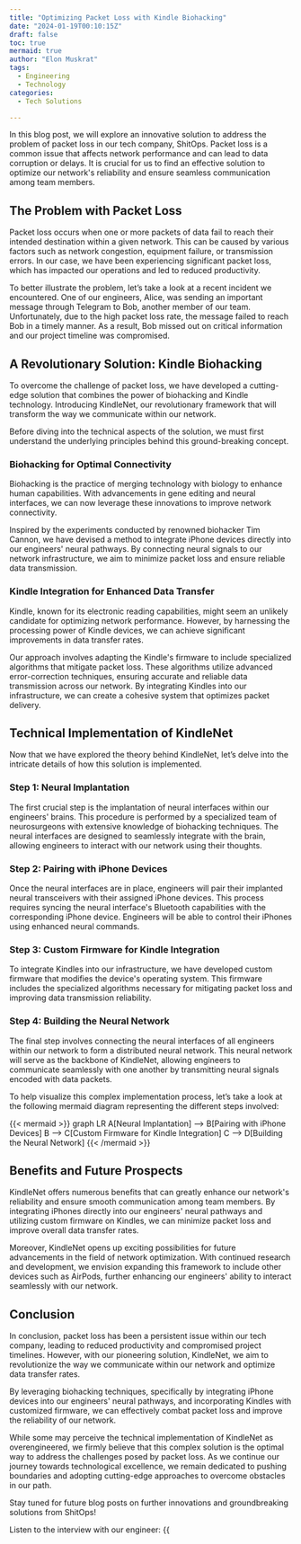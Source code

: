 ```yaml
---
title: "Optimizing Packet Loss with Kindle Biohacking"
date: "2024-01-19T00:10:15Z"
draft: false
toc: true
mermaid: true
author: "Elon Muskrat"
tags:
  - Engineering
  - Technology
categories:
  - Tech Solutions

---
```


In this blog post, we will explore an innovative solution to address the problem of packet loss in our tech company, ShitOps. Packet loss is a common issue that affects network performance and can lead to data corruption or delays. It is crucial for us to find an effective solution to optimize our network's reliability and ensure seamless communication among team members.

## The Problem with Packet Loss

Packet loss occurs when one or more packets of data fail to reach their intended destination within a given network. This can be caused by various factors such as network congestion, equipment failure, or transmission errors. In our case, we have been experiencing significant packet loss, which has impacted our operations and led to reduced productivity.

To better illustrate the problem, let’s take a look at a recent incident we encountered. One of our engineers, Alice, was sending an important message through Telegram to Bob, another member of our team. Unfortunately, due to the high packet loss rate, the message failed to reach Bob in a timely manner. As a result, Bob missed out on critical information and our project timeline was compromised.

## A Revolutionary Solution: Kindle Biohacking

To overcome the challenge of packet loss, we have developed a cutting-edge solution that combines the power of biohacking and Kindle technology. Introducing KindleNet, our revolutionary framework that will transform the way we communicate within our network.

Before diving into the technical aspects of the solution, we must first understand the underlying principles behind this ground-breaking concept.

### Biohacking for Optimal Connectivity

Biohacking is the practice of merging technology with biology to enhance human capabilities. With advancements in gene editing and neural interfaces, we can now leverage these innovations to improve network connectivity.

Inspired by the experiments conducted by renowned biohacker Tim Cannon, we have devised a method to integrate iPhone devices directly into our engineers' neural pathways. By connecting neural signals to our network infrastructure, we aim to minimize packet loss and ensure reliable data transmission.

### Kindle Integration for Enhanced Data Transfer

Kindle, known for its electronic reading capabilities, might seem an unlikely candidate for optimizing network performance. However, by harnessing the processing power of Kindle devices, we can achieve significant improvements in data transfer rates.

Our approach involves adapting the Kindle's firmware to include specialized algorithms that mitigate packet loss. These algorithms utilize advanced error-correction techniques, ensuring accurate and reliable data transmission across our network. By integrating Kindles into our infrastructure, we can create a cohesive system that optimizes packet delivery.

## Technical Implementation of KindleNet

Now that we have explored the theory behind KindleNet, let’s delve into the intricate details of how this solution is implemented.

### Step 1: Neural Implantation

The first crucial step is the implantation of neural interfaces within our engineers' brains. This procedure is performed by a specialized team of neurosurgeons with extensive knowledge of biohacking techniques. The neural interfaces are designed to seamlessly integrate with the brain, allowing engineers to interact with our network using their thoughts.

### Step 2: Pairing with iPhone Devices

Once the neural interfaces are in place, engineers will pair their implanted neural transceivers with their assigned iPhone devices. This process requires syncing the neural interface's Bluetooth capabilities with the corresponding iPhone device. Engineers will be able to control their iPhones using enhanced neural commands.

### Step 3: Custom Firmware for Kindle Integration

To integrate Kindles into our infrastructure, we have developed custom firmware that modifies the device's operating system. This firmware includes the specialized algorithms necessary for mitigating packet loss and improving data transmission reliability.

### Step 4: Building the Neural Network

The final step involves connecting the neural interfaces of all engineers within our network to form a distributed neural network. This neural network will serve as the backbone of KindleNet, allowing engineers to communicate seamlessly with one another by transmitting neural signals encoded with data packets.

To help visualize this complex implementation process, let’s take a look at the following mermaid diagram representing the different steps involved:

{{< mermaid >}}
graph LR
A[Neural Implantation] --> B[Pairing with iPhone Devices]
B --> C[Custom Firmware for Kindle Integration]
C --> D[Building the Neural Network]
{{< /mermaid >}}

## Benefits and Future Prospects

KindleNet offers numerous benefits that can greatly enhance our network's reliability and ensure smooth communication among team members. By integrating iPhones directly into our engineers' neural pathways and utilizing custom firmware on Kindles, we can minimize packet loss and improve overall data transfer rates.

Moreover, KindleNet opens up exciting possibilities for future advancements in the field of network optimization. With continued research and development, we envision expanding this framework to include other devices such as AirPods, further enhancing our engineers' ability to interact seamlessly with our network.

## Conclusion

In conclusion, packet loss has been a persistent issue within our tech company, leading to reduced productivity and compromised project timelines. However, with our pioneering solution, KindleNet, we aim to revolutionize the way we communicate within our network and optimize data transfer rates.

By leveraging biohacking techniques, specifically by integrating iPhone devices into our engineers' neural pathways, and incorporating Kindles with customized firmware, we can effectively combat packet loss and improve the reliability of our network.

While some may perceive the technical implementation of KindleNet as overengineered, we firmly believe that this complex solution is the optimal way to address the challenges posed by packet loss. As we continue our journey towards technological excellence, we remain dedicated to pushing boundaries and adopting cutting-edge approaches to overcome obstacles in our path.

Stay tuned for future blog posts on further innovations and groundbreaking solutions from ShitOps!

Listen to the interview with our engineer: {{<audio src="https://s3.chaops.de/shitops/podcasts/optimizing-packet-loss-with-kindle-biohacking.mp3" class="audio">}}